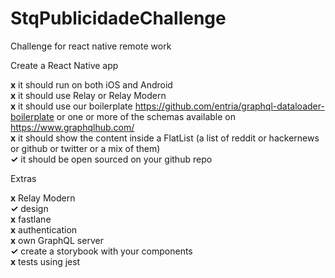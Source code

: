 # StqPublicidadeChallenge
Challenge for react native remote work

Create a React Native app

 <b>x</b>  it should run on both iOS and Android<br />
 <b>x</b> it should use Relay or Relay Modern<br />
 <b>x</b> it should use our boilerplate https://github.com/entria/graphql-dataloader-boilerplate or one or more of the schemas available on https://www.graphqlhub.com/<br />
 <b>x</b> it should show the content inside a FlatList (a list of reddit or hackernews or github or twitter or a mix of them)<br />
  <b>✓</b> it should be open sourced on your github repo
 

Extras

 <b>x</b> Relay Modern<br />
 <b>✓</b> design<br />
 <b>x</b> fastlane<br />
 <b>x</b> authentication<br />
 <b>x</b> own GraphQL server<br />
 <b>✓</b> create a storybook with your components<br />
 <b>x</b> tests using jest<br />
